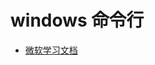 # windows 命令行

- [微软学习文档](https://learn.microsoft.com/zh-cn/windows-server/administration/windows-commands/clip)